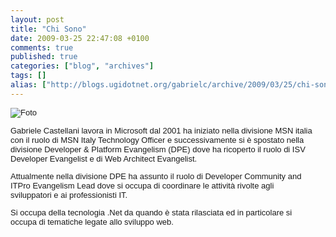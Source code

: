 ```yaml
---
layout: post
title: "Chi Sono"
date: 2009-03-25 22:47:08 +0100
comments: true
published: true
categories: ["blog", "archives"]
tags: []
alias: ["http://blogs.ugidotnet.org/gabrielc/archive/2009/03/25/chi-sono.aspx"]
---
```


<!-- more -->

<p style="FONT-FAMILY: Arial, Helvetica, sans-serif; FONT-SIZE: 13px; MARGIN-RIGHT: 20px"><font face="Arial"><img alt="Foto" src="http://blogs.msdn.com/photos/italy/images/5490354/thumb.aspx" /></font></p>
<p style="FONT-FAMILY: Arial, Helvetica, sans-serif; FONT-SIZE: 13px; MARGIN-RIGHT: 20px">Gabriele Castellani lavora in Microsoft dal 2001 ha iniziato nella divisione MSN italia con il ruolo di MSN Italy Technology Officer e successivamente si è spostato nella divisione Developer &amp; Platform Evangelism (DPE) dove ha ricoperto il ruolo di ISV Developer Evangelist e di Web Architect Evangelist. </p>
<p style="FONT-FAMILY: Arial, Helvetica, sans-serif; FONT-SIZE: 13px; MARGIN-RIGHT: 20px">Attualmente nella divisione DPE ha assunto il ruolo di Developer Community and ITPro Evangelism Lead dove si occupa di coordinare le attività rivolte agli sviluppatori e ai professionisti IT. </p>
<p style="FONT-FAMILY: Arial, Helvetica, sans-serif; FONT-SIZE: 13px; MARGIN-RIGHT: 20px">Si occupa della tecnologia .Net da quando è stata rilasciata ed in particolare si occupa di tematiche legate allo sviluppo web. </p>
<p style="FONT-FAMILY: Arial, Helvetica, sans-serif; FONT-SIZE: 13px; MARGIN-RIGHT: 20px"> </p>
